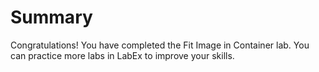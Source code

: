 # Summary

Congratulations! You have completed the Fit Image in Container lab. You can practice more labs in LabEx to improve your skills.
